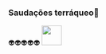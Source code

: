 ###  Saudações terráqueo👋

<!--
**SHIELD-0/SHIELD-0** is a ✨ _special_ ✨ repository because its `README.md` (this file) appears on your GitHub profile.

Here are some ideas to get you started:

Sem tempo irmão
-->👽👽👽👽👽

<img src="https://cdn.jsdelivr.net/gh/devicons/devicon/icons/git/git-original.svg" width="40" height="40"/>

